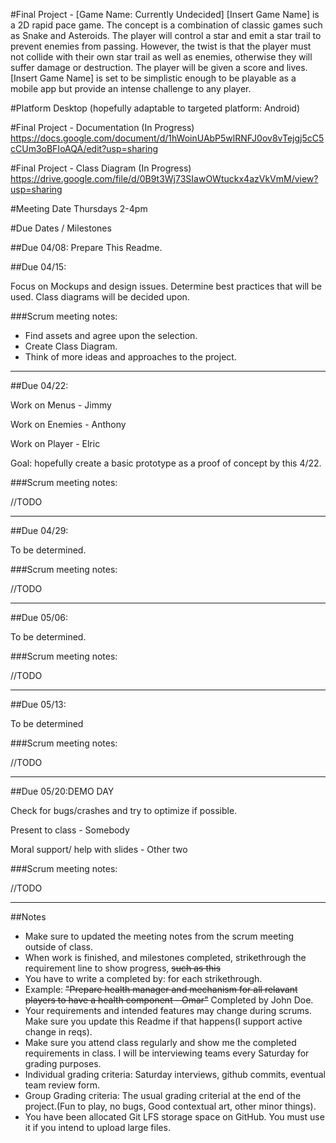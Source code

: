 #Final Project - [Game Name: Currently Undecided]
[Insert Game Name] is a 2D rapid pace game. The concept is a combination of classic games such as Snake and Asteroids. The player will control a star and emit a star trail to prevent enemies from passing. However, the twist is that the player must not collide with their own star trail as well as enemies, otherwise they will suffer damage or destruction. The player will be given a score and lives.
[Insert Game Name] is set to be simplistic enough to be playable as a mobile app but provide an intense challenge to any player. 

#Platform
Desktop (hopefully adaptable to targeted platform: Android)

#Final Project - Documentation (In Progress)
https://docs.google.com/document/d/1hWoinUAbP5wlRNFJ0ov8vTejgj5cC5cCUm3oBFIoAQA/edit?usp=sharing

#Final Project - Class Diagram (In Progress)
https://drive.google.com/file/d/0B9t3Wj73SIawOWtuckx4azVkVmM/view?usp=sharing

#Meeting Date
Thursdays 2-4pm

#Due Dates / Milestones

##Due 04/08:
Prepare This Readme.


##Due 04/15:

Focus on Mockups and design issues. Determine best practices that will be used. Class diagrams will be decided upon.

###Scrum meeting notes:
* Find assets and agree upon the selection.
* Create Class Diagram.
* Think of more ideas and approaches to the project.

---
##Due 04/22: 

Work on Menus - Jimmy
 
Work on Enemies - Anthony

Work on Player - Elric

Goal: hopefully create a basic prototype as a proof of concept by this 4/22.

###Scrum meeting notes:

//TODO

---
##Due 04/29:

To be determined.

###Scrum meeting notes:

//TODO

---
##Due 05/06:

To be determined.

###Scrum meeting notes:

//TODO

---
##Due 05/13:

To be determined

###Scrum meeting notes:

//TODO

---
##Due 05/20:DEMO DAY

Check for bugs/crashes and try to optimize if possible.

Present to class - Somebody

Moral support/ help with slides - Other two

###Scrum meeting notes:

//TODO

---
##Notes

* Make sure to updated the meeting notes from the scrum meeting outside of class.
* When work is finished, and milestones completed, strikethrough the requirement line to show progress,  ~~such as this~~
* You have to write a completed by: for each strikethrough.
* Example: ~~"Prepare health manager and mechanism for all relavant players to have a health component - Omar"~~ Completed by John Doe.
* Your requirements and intended features may change during scrums. Make sure you update this Readme if that happens(I support active change in reqs).
* Make sure you attend class regularly and show me the completed requirements in class. I will be interviewing teams every Saturday for grading purposes.
* Individual grading criteria: Saturday interviews, github commits, eventual team review form.
* Group Grading criteria: The usual grading criterial at the end of the project.(Fun to play, no bugs, Good contextual art, other minor things).
* You have been allocated Git LFS storage space on GitHub. You must use it if you intend to upload large files.



